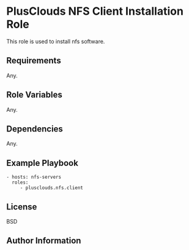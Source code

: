 PlusClouds NFS Client Installation Role
=========

This role is used to install nfs software.

Requirements
------------

Any.

Role Variables
--------------

Any.

Dependencies
------------

Any.

Example Playbook
----------------

    - hosts: nfs-servers
      roles:
         - plusclouds.nfs.client

License
-------

BSD

Author Information
------------------
